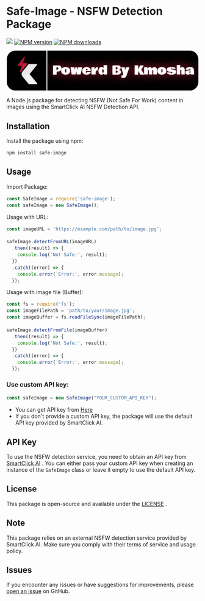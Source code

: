 
# Safe-Image - NSFW Detection Package
  <p>
 <a href="https://github.com/arosteam"><img src="https://img.shields.io/static/v1?label=powered%20by&message=KmoSha&color=000000&style=for-the-badge&logo=accenture&logoColor=fff"/></a>
 <a href="https://www.npmjs.com/package/editor-canvas"><img src="https://img.shields.io/npm/v/safe-image.svg?style=for-the-badge&color=4287f5" alt="NPM version" /></a>
 <a href="https://www.npmjs.com/package/editor-canvas"><img src="https://img.shields.io/npm/dt/editor-canvassafe-image.svg?maxAge=3600&style=for-the-badge" alt="NPM downloads" /></a>

  </p>
  <a href="https://discordapp.com/users/827661251421011969"> <img src="https://github.com/kmoshax/safe-image/blob/main/assets/licence.png?raw=true"> </a>
<br/>

A Node.js package for detecting NSFW (Not Safe For Work) content in images using the SmartClick AI NSFW Detection API.

## Installation

Install the package using npm:

```bash
npm install safe-image
```

## Usage
Import Package:
```js
const SafeImage = require('safe-image');
const safeImage = new SafeImage();
```
Usage with URL:
```js
const imageURL = 'https://example.com/path/to/image.jpg';

safeImage.detectFromURL(imageURL)
  .then((result) => {
    console.log('Not Safe:', result);
  })
  .catch((error) => {
    console.error('Error:', error.message);
  });
```
Usage with image file (Buffer):
```js
const fs = require('fs');
const imageFilePath = 'path/to/your/image.jpg';
const imageBuffer = fs.readFileSync(imageFilePath);

safeImage.detectFromFile(imageBuffer)
  .then((result) => {
    console.log('Not Safe:', result);
  })
  .catch((error) => {
    console.error('Error:', error.message);
  });
```
### Use custom API key:
```js
const safeImage = new SafeImage("YOUR_CUSTOM_API_KEY");
```
- You can get API key from [Here](https://smartclick.ai/api/nsfw-detection/)
- If you don't provide a custom API key, the package will use the default API key provided by SmartClick AI.
## API Key

To use the NSFW detection service, you need to obtain an API key from [SmartClick AI](https://smartclick.ai/api/nsfw-detection/) . You can either pass your custom API key when creating an instance of the `SafeImage` class or leave it empty to use the default API key.
## License

This package is open-source and available under the [LICENSE](https://github.com/kmoshax/safe-image/blob/main/LICENSE) .
## Note

This package relies on an external NSFW detection service provided by SmartClick AI. Make sure you comply with their terms of service and usage policy.
## Issues

If you encounter any issues or have suggestions for improvements, please [open an issue](https://github.com/kmoshax/safe-image/issues)  on GitHub.
